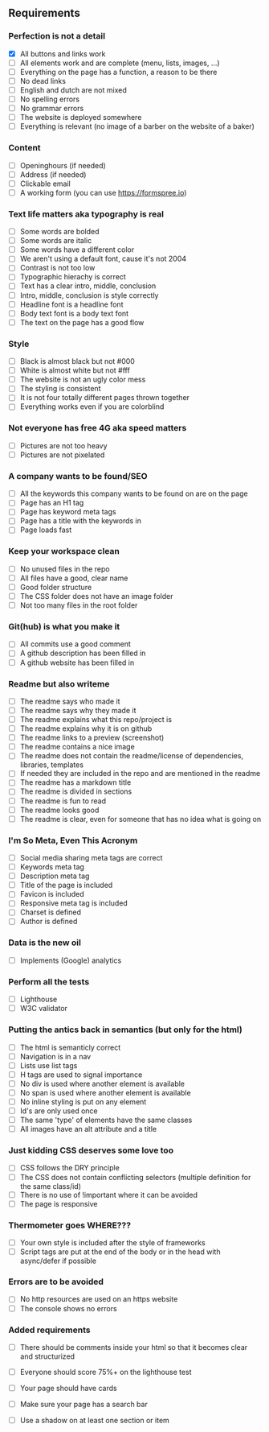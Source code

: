 ## Requirements

### Perfection is not a detail
- [x] All buttons and links work
- [ ] All elements work and are complete (menu, lists, images, ...)
- [ ] Everything on the page has a function, a reason to be there
- [ ] No dead links
- [ ] English and dutch are not mixed
- [ ] No spelling errors
- [ ] No grammar errors
- [ ] The website is deployed somewhere
- [ ] Everything is relevant (no image of a barber on the website of a baker)

### Content
- [ ] Openinghours (if needed)
- [ ] Address (if needed)
- [ ] Clickable email
- [ ] A working form (you can use https://formspree.io)

### Text life matters aka typography is real
- [ ] Some words are bolded
- [ ] Some words are italic
- [ ] Some words have a different color
- [ ] We aren't using a default font, cause it's not 2004
- [ ] Contrast is not too low
- [ ] Typographic hierachy is correct
- [ ] Text has a clear intro, middle, conclusion
- [ ] Intro, middle, conclusion is style correctly
- [ ] Headline font is a headline font
- [ ] Body text font is a body text font
- [ ] The text on the page has a good flow

### Style
- [ ] Black is almost black but not #000
- [ ] White is almost white but not #fff
- [ ] The website is not an ugly color mess
- [ ] The styling is consistent
- [ ] It is not four totally different pages thrown together
- [ ] Everything works even if you are colorblind

### Not everyone has free 4G aka speed matters
- [ ] Pictures are not too heavy
- [ ] Pictures are not pixelated

### A company wants to be found/SEO	
- [ ] All the keywords this company wants to be found on are on the page 
- [ ] Page has an H1 tag
- [ ] Page has keyword meta tags
- [ ] Page has a title with the keywords in
- [ ] Page loads fast
 
### Keep your workspace clean
- [ ] No unused files in the repo
- [ ] All files have a good, clear name
- [ ] Good folder structure
- [ ] The CSS folder does not have an image folder
- [ ] Not too many files in the root folder 

### Git(hub) is what you make it
- [ ] All commits use a good comment
- [ ] A github description has been filled in
- [ ] A github website has been filled in

### Readme but also writeme
- [ ] The readme says who made it
- [ ] The readme says why they made it
- [ ] The readme explains what this repo/project is
- [ ] The readme explains why it is on github
- [ ] The readme links to a preview (screenshot)
- [ ] The readme contains a nice image
- [ ] The readme does not contain the readme/license of dependencies, libraries, templates
- [ ] If needed they are included in the repo and are mentioned in the readme
- [ ] The readme has a markdown title
- [ ] The readme is divided in sections
- [ ] The readme is fun to read
- [ ] The readme looks good
- [ ] The readme is clear, even for someone that has no idea what is going on

### I'm So Meta, Even This Acronym
- [ ] Social media sharing meta tags are correct
- [ ] Keywords meta tag
- [ ] Description meta tag
- [ ] Title of the page is included
- [ ] Favicon is included
- [ ] Responsive meta tag is included
- [ ] Charset is defined
- [ ] Author is defined

### Data is the new oil
- [ ] Implements (Google) analytics

### Perform all the tests
- [ ] Lighthouse
- [ ] W3C validator

### Putting the antics back in semantics (but only for the html)
- [ ] The html is semanticly correct
- [ ] Navigation is in a nav
- [ ] Lists use list tags
- [ ] H tags are used to signal importance
- [ ] No div is used where another element is available
- [ ] No span is used where another element is available
- [ ] No inline styling is put on any element
- [ ] Id's are only used once
- [ ] The same 'type' of elements have the same classes
- [ ] All images have an alt attribute and a title

### Just kidding CSS deserves some love too
- [ ] CSS follows the DRY principle
- [ ] The CSS does not contain conflicting selectors (multiple definition for the same class/id)
- [ ] There is no use of !important where it can be avoided
- [ ] The page is responsive

### Thermometer goes WHERE???
- [ ] Your own style is included after the style of frameworks
- [ ] Script tags are put at the end of the body or in the head with async/defer if possible

### Errors are to be avoided
- [ ] No http resources are used on an https website
- [ ] The console shows no errors

### Added requirements
- [ ] There should be comments inside your html so that it becomes clear and structurized
- [ ] Everyone should score 75%+ on the lighthouse test
- [ ] Your page should have cards
- [ ] Make sure your page has a search bar
- [ ] Use a shadow on at least one section or item


